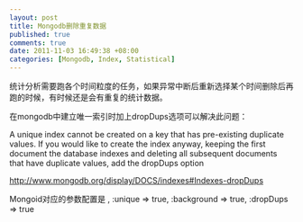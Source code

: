 ```yaml
---
layout: post
title: Mongodb删除重复数据
published: true
comments: true
date: 2011-11-03 16:49:38 +08:00
categories: [Mongodb, Index, Statistical]
---
```


统计分析需要跑各个时间粒度的任务，如果异常中断后重新选择某个时间删除后再跑的时候，有时候还是会有重复的统计数据。

在mongodb中建立唯一索引时加上dropDups选项可以解决此问题：

A unique index cannot be created on a key that has pre-existing duplicate values. If you would like to create the index anyway, keeping the first document the database indexes and deleting all subsequent documents that have duplicate values, add the dropDups option

http://www.mongodb.org/display/DOCS/indexes#Indexes-dropDups 

Mongoid对应的参数配置是 , :unique => true, :background => true, :dropDups => true
